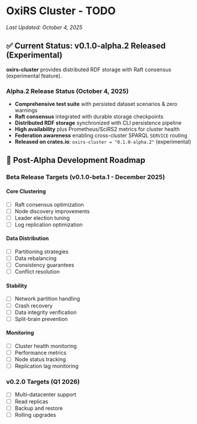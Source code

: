 # OxiRS Cluster - TODO

*Last Updated: October 4, 2025*

## ✅ Current Status: v0.1.0-alpha.2 Released (Experimental)

**oxirs-cluster** provides distributed RDF storage with Raft consensus (experimental feature).

### Alpha.2 Release Status (October 4, 2025)
- **Comprehensive test suite** with persisted dataset scenarios & zero warnings
- **Raft consensus** integrated with durable storage checkpoints
- **Distributed RDF storage** synchronized with CLI persistence pipeline
- **High availability** plus Prometheus/SciRS2 metrics for cluster health
- **Federation awareness** enabling cross-cluster SPARQL `SERVICE` routing
- **Released on crates.io**: `oxirs-cluster = "0.1.0-alpha.2"` (experimental)

## 🎯 Post-Alpha Development Roadmap

### Beta Release Targets (v0.1.0-beta.1 - December 2025)

#### Core Clustering
- [ ] Raft consensus optimization
- [ ] Node discovery improvements
- [ ] Leader election tuning
- [ ] Log replication optimization

#### Data Distribution
- [ ] Partitioning strategies
- [ ] Data rebalancing
- [ ] Consistency guarantees
- [ ] Conflict resolution

#### Stability
- [ ] Network partition handling
- [ ] Crash recovery
- [ ] Data integrity verification
- [ ] Split-brain prevention

#### Monitoring
- [ ] Cluster health monitoring
- [ ] Performance metrics
- [ ] Node status tracking
- [ ] Replication lag monitoring

### v0.2.0 Targets (Q1 2026)
- [ ] Multi-datacenter support
- [ ] Read replicas
- [ ] Backup and restore
- [ ] Rolling upgrades